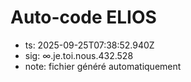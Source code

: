 # Auto-code ELIOS
- ts: 2025-09-25T07:38:52.940Z
- sig: ∞.je.toi.nous.432.528
- note: fichier généré automatiquement
